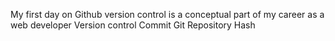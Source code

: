 My first day on Github
version control is a conceptual part of my career as a web developer
Version control
Commit
Git
Repository
Hash


